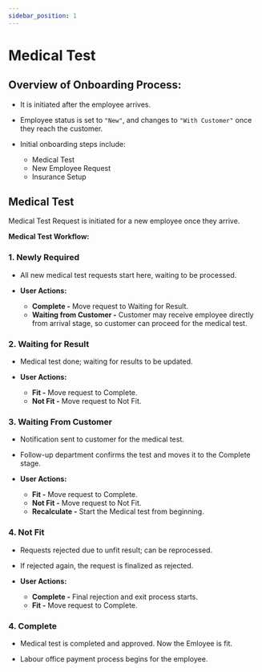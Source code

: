 ```yaml
---
sidebar_position: 1
---
```


# Medical Test

## Overview of Onboarding Process:

  - It is initiated after the employee arrives.

  - Employee status is set to `"New"`, and changes to `"With Customer"` once they reach the customer.

  - Initial onboarding steps include:
    - Medical Test
    - New Employee Request
    - Insurance Setup

## Medical Test

Medical Test Request is initiated for a new employee once they arrive.

**Medical Test Workflow:**

### 1. Newly Required

  - All new medical test requests start here, waiting to be processed.

  - **User Actions:**
    - **Complete -** Move request to Waiting for Result.
    - **Waiting from Customer -** Customer may receive employee directly from arrival stage, so customer can proceed for the medical test.

### 2. Waiting for Result

  - Medical test done; waiting for results to be updated.

  - **User Actions:**
    - **Fit -** Move request to Complete.
    - **Not Fit -**  Move request to Not Fit.

### 3. Waiting From Customer

  - Notification sent to customer for the medical test.

  - Follow-up department confirms the test and moves it to the Complete stage.

  - **User Actions:**
    - **Fit -** Move request to Complete.
    - **Not Fit -** Move request to Not Fit.
    - **Recalculate -** Start the Medical test from beginning.

### 4. Not Fit

  - Requests rejected due to unfit result; can be reprocessed.

  - If rejected again, the request is finalized as rejected.

  - **User Actions:**
    - **Complete -** Final rejection and exit process starts.
    - **Fit -** Move request to Complete.

### 4. Complete

  - Medical test is completed and approved. Now the Emloyee is fit.

  - Labour office payment process begins for the employee.